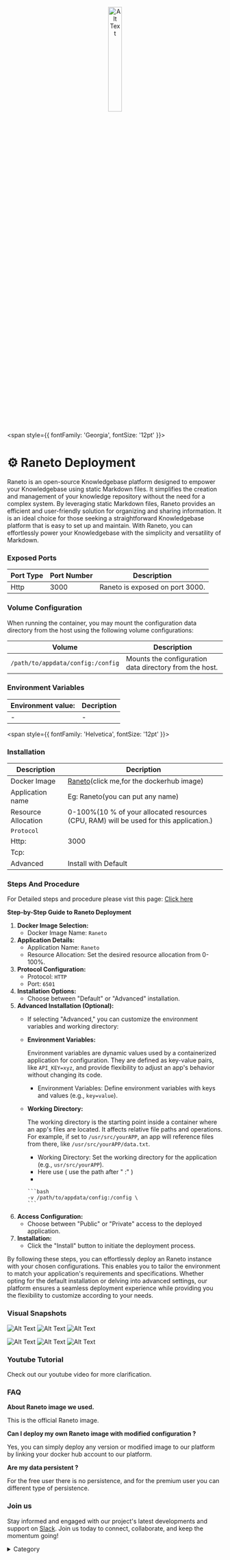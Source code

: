 <p align="center">
  <img src="/img/asqz.jpg" alt="Alt Text" width="25%"/>
</p> 


<span style={{ fontFamily: 'Georgia', fontSize: '12pt' }}>

# ⚙️  Raneto Deployment

Raneto is an open-source Knowledgebase platform designed to empower your Knowledgebase using static Markdown files. It simplifies the creation and management of your knowledge repository without the need for a complex system. By leveraging static Markdown files, Raneto provides an efficient and user-friendly solution for organizing and sharing information. It is an ideal choice for those seeking a straightforward Knowledgebase platform that is easy to set up and maintain. With Raneto, you can effortlessly power your Knowledgebase with the simplicity and versatility of Markdown.


### Exposed Ports

| Port Type | Port Number | Description                        |
| --------- | ----------- | ---------------------------------- |
| Http       | 3000        | Raneto is exposed on port 3000.        |

### Volume Configuration

When running the container, you may mount the configuration data directory from the host using the following volume configurations:

| Volume                          | Description                                      |
| ------------------------------- | ------------------------------------------------ |
| `/path/to/appdata/config:/config` | Mounts the configuration data directory from the host. |



### Environment Variables


|   **Environment value:**          | Decription                                                                                                               | 
| --------------------- | ------                                                                                                                   | 
|-       |  -                              |

</span>


<span style={{ fontFamily: 'Helvetica', fontSize: '12pt' }}>

### Installation

|  Description          | Decription                                                                                                               | 
| --------------------- | ------                                                                                                                   | 
| Docker Image          |   [Raneto](https://hub.docker.com/r/linuxserver/raneto)(click me,for the dockerhub image)                       |
| Application name      |  Eg: Raneto(you can put any name)                                                                                        | 
| Resource Allocation   |  0-100%(10 % of your allocated resources (CPU, RAM) will be used for this application.)                                  | 
| `Protocol`            |                                                                                                                          | 
|  Http:                | 3000                                                                                                                      |
|  Tcp:                 |                                                                                                                          | 
|    Advanced           |    Install with Default                                                                                                  |

                                                                 


### Steps And Procedure

For Detailed steps and procedure please vist this page: [Click here](https://techscaleinfinite.github.io/introduction/cloud-float/Steps%20and%20procedure)



**Step-by-Step Guide to Raneto Deployment**

1. **Docker Image Selection:**
   * Docker Image Name: `Raneto`
2. **Application Details:**
   * Application Name: `Raneto`
   * Resource Allocation: Set the desired resource allocation from 0-100%.
3. **Protocol Configuration:**
   * Protocol: `HTTP`
   * Port: `6501`
4. **Installation Options:**
   * Choose between "Default" or "Advanced" installation.
5. **Advanced Installation (Optional):**
   * If selecting "Advanced," you can customize the environment variables and working directory:
   *   **Environment Variables:**

       Environment variables are dynamic values used by a containerized application for configuration. They are defined as key-value pairs, like `API_KEY=xyz`, and provide flexibility to adjust an app's behavior without changing its code.

       * Environment Variables: Define environment variables with keys and values (e.g., `key=value`).
   *   **Working Directory:**

       The working directory is the starting point inside a container where an app's files are located. It affects relative file paths and operations. For example, if set to `/usr/src/yourAPP`, an app will reference files from there, like `/usr/src/yourAPP/data.txt`.

       * Working Directory: Set the working directory for the application (e.g., `usr/src/yourAPP`).
       * Here use ( use the path after   " :"  )
       *

           ```bash
           -v /path/to/appdata/config:/config \
           ```
6. **Access Configuration:**
   * Choose between "Public" or "Private" access to the deployed application.
7. **Installation:**
   * Click the "Install" button to initiate the deployment process.

By following these steps, you can effortlessly deploy an Raneto instance with your chosen configurations. This enables you to tailor the environment to match your application's requirements and specifications. Whether opting for the default installation or delving into advanced settings, our platform ensures a seamless deployment experience while providing you the flexibility to customize according to your needs.

### Visual Snapshots
![Alt Text](/img/z1.png)
![Alt Text](/img/z2.png)
![Alt Text](/img/z3.png)

![Alt Text](/img/z4.png)
![Alt Text](/img/z5.png)
![Alt Text](/img/z6.png)


### Youtube Tutorial&#x20;

Check out our youtube video for more clarification.



### FAQ

**About Raneto image we used.**

This is the official Raneto image.

**Can I deploy my own Raneto image with modified configuration ?**

Yes, you can simply deploy any version or modified image to our platform by linking your docker hub account to our platform.

**Are my data persistent ?**

For the free user there is no persistence, and for the premium user you can different type of persistence.

### Join us

Stay informed and engaged with our project's latest developments and support on [Slack](https://app.slack.com/client/T04QS32JX6E/C04QKEWE146). Join us today to connect, collaborate, and keep the momentum going!&#x20;

<details>

<summary>Category</summary>

Kubernetes, cloud computing, DevOps, cloud services, hosting platform, container orchestration, cloud infrastructure, cloud deployment, cloud management, cloud technology, cloud solutions, Raneto

</details>

</span>


